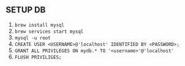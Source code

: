 

## SETUP DB
1. `brew install mysql`
2. `brew services start mysql`
3. `mysql -u root`
4. `CREATE USER <USERNAME>@'localhost' IDENTIFIED BY <PASSWORD>;`
5. `GRANT ALL PRIVILEGES ON mydb.* TO '<username>'@'localhost'`
6. `FLUSH PRIVILIGES;`

## 
